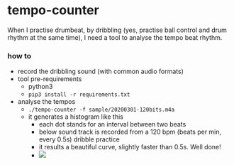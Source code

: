# tempo-counter

When I practise drumbeat, by dribbling (yes, practise ball control and drum rhythm at the same time), I need a tool to analyse the tempo beat rhythm.

### how to

- record the dribbling sound (with common audio formats)
- tool pre-requirements
    - python3
    - `pip3 install -r requirements.txt`
- analyse the tempos
    - `./tempo-counter -f sample/20200301-120bits.m4a`
    - it generates a histogram like this
        - each dot stands for an interval between two beats
        - below sound track is recorded from a 120 bpm (beats per min, every 0.5s) dribble practice
        - it results a beautiful curve, slightly faster than 0.5s. Well done!
        - ![](./sample/20200301-120bits.png) 

